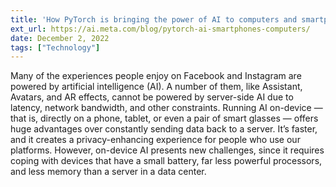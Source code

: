 ```yaml
---
title: 'How PyTorch is bringing the power of AI to computers and smartphones'
ext_url: https://ai.meta.com/blog/pytorch-ai-smartphones-computers/
date: December 2, 2022
tags: ["Technology"]
---
```

Many of the experiences people enjoy on Facebook and Instagram are powered by artificial intelligence (AI). A number of them, like Assistant, Avatars, and AR effects, cannot be powered by server-side AI due to latency, network bandwidth, and other constraints. Running AI on-device —that is, directly on a phone, tablet, or even a pair of smart glasses — offers huge advantages over constantly sending data back to a server. It’s faster, and it creates a privacy-enhancing experience for people who use our platforms. However, on-device AI presents new challenges, since it requires coping with devices that have a small battery, far less powerful processors, and less memory than a server in a data center.